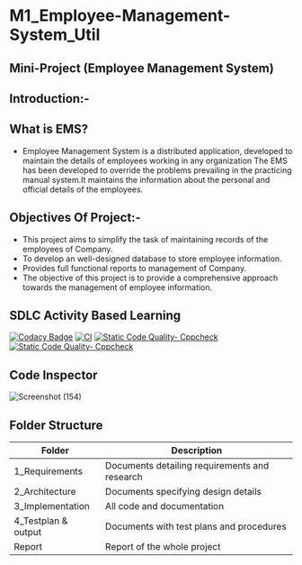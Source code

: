 # M1_Employee-Management-System_Util

## Mini-Project (Employee Management System)
 
## Introduction:-

## What is EMS?

* Employee Management System is a distributed application, developed to maintain the details of employees working in any organization The EMS has been developed to override the problems prevailing in the practicing manual system.It maintains the information about the personal and official details of the employees.

## Objectives Of Project:-

* This project aims to simplify the task of maintaining records of the employees of Company.
* To develop an well-designed database to store employee information.
* Provides full functional reports to management of Company.
* The objective of this project is to provide a comprehensive approach towards the management of employee information.

## SDLC Activity Based Learning

[![Codacy Badge](https://app.codacy.com/project/badge/Grade/a9b698d1a3464123ba14d2be5e20b1ce)](https://www.codacy.com/gh/RAVI9966/M1_Employee-Management-System_Util/dashboard?utm_source=github.com&amp;utm_medium=referral&amp;utm_content=RAVI9966/M1_Employee-Management-System_Util&amp;utm_campaign=Badge_Grade)  [![CI](https://github.com/RAVI9966/M1_Employee-Management-System_Util/actions/workflows/main.yml/badge.svg)](https://github.com/RAVI9966/M1_Employee-Management-System_Util/actions/workflows/main.yml)
[![Static Code Quality- Cppcheck](https://github.com/RAVI9966/M1_Employee-Management-System_Util/actions/workflows/Static%20code%20quality.yml/badge.svg)](https://github.com/RAVI9966/M1_Employee-Management-System_Util/actions/workflows/Static%20code%20quality.yml)
[![Static Code Quality- Cppcheck](https://github.com/RAVI9966/M1_Employee-Management-System_Util/actions/workflows/Static%20code%20quality.yml/badge.svg)](https://github.com/RAVI9966/M1_Employee-Management-System_Util/actions/workflows/Static%20code%20quality.yml)


## Code Inspector

![Screenshot (154)](https://user-images.githubusercontent.com/63452014/153416726-3631e11d-0239-495a-b36d-fb48eab9d426.png)



## Folder Structure

| Folder | Description |
| ------ | ----------- |
| 1_Requirements | Documents detailing requirements and research |
| 2_Architecture |	Documents specifying design details |
| 3_Implementation	| All code and documentation |
| 4_Testplan & output |	Documents with test plans and procedures |
| Report |	Report of the whole project |


